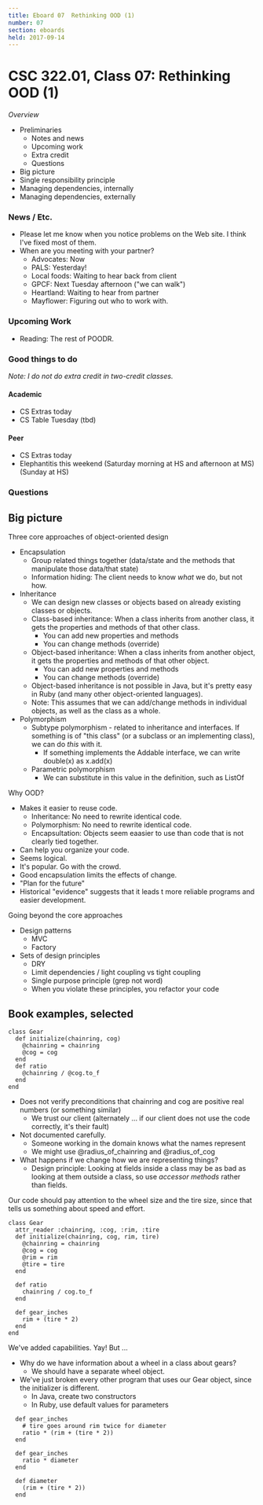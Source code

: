 ```yaml
---
title: Eboard 07  Rethinking OOD (1)
number: 07
section: eboards
held: 2017-09-14
---
```

CSC 322.01, Class 07:  Rethinking OOD (1)
=========================================

_Overview_

* Preliminaries
    * Notes and news
    * Upcoming work
    * Extra credit
    * Questions
* Big picture
* Single responsibility principle
* Managing dependencies, internally
* Managing dependencies, externally

### News / Etc.

* Please let me know when you notice problems on the Web site.  I think 
  I've fixed most of them.
* When are you meeting with your partner?
    * Advocates: Now
    * PALS: Yesterday!
    * Local foods: Waiting to hear back from client
    * GPCF: Next Tuesday afternoon ("we can walk")
    * Heartland: Waiting to hear from partner
    * Mayflower: Figuring out who to work with.

### Upcoming Work

* Reading: The rest of POODR.

### Good things to do

_Note: I do not do extra credit in two-credit classes._

#### Academic

* CS Extras today
* CS Table Tuesday (tbd)

#### Peer

* CS Extras today
* Elephantitis this weekend (Saturday morning at HS and afternoon at MS)
  (Sunday at HS)

### Questions

Big picture
-----------

Three core approaches of object-oriented design

* Encapsulation
    * Group related things together (data/state and the methods that
      manipulate those data/that state)
    * Information hiding: The client needs to know *what* we do, but
      not how.
* Inheritance
    * We can design new classes or objects based on already existing
      classes or objects.
    * Class-based inheritance: When a class inherits from another class,
      it gets the properties and methods of that other class.
        * You can add new properties and methods
        * You can change methods (override)
    * Object-based inheritance: When a class inherits from another object,
      it gets the properties and methods of that other object.
        * You can add new properties and methods
        * You can change methods (override)
    * Object-based inheritance is not possible in Java, but it's pretty
      easy in Ruby (and many other object-oriented languages).
    * Note: This assumes that we can add/change methods in individual
      objects, as well as the class as a whole.
* Polymorphism
    * Subtype polymorphism - related to inheritance and interfaces.
      If something is of "this class" (or a subclass or an implementing
      class), we can do *this* with it.
        * If something implements the Addable interface, we can
          write double(x) as x.add(x)
    * Parametric polymorphism
       * We can substitute in this value in the definition, such as
         ListOf<Stuff>

Why OOD?

* Makes it easier to reuse code.
    * Inheritance: No need to rewrite identical code.
    * Polymorphism: No need to rewrite identical code.
    * Encapsultation: Objects seem eaasier to use than code that is
      not clearly tied together.
* Can help you organize your code.
* Seems logical.
* It's popular.  Go with the crowd.
* Good encapsulation limits the effects of change.
* "Plan for the future"
* Historical "evidence" suggests that it leads t more reliable programs
  and easier development.

Going beyond the core approaches

* Design patterns
    * MVC
    * Factory
* Sets of design principles
    * DRY
    * Limit dependencies / light coupling vs tight coupling
    * Single purpose principle (grep not word)
    * When you violate these principles, you refactor your code

Book examples, selected
-----------------------

```
class Gear
  def initialize(chainring, cog)
    @chainring = chainring
    @cog = cog 
  end
  def ratio
    @chainring / @cog.to_f
  end 
end
```

* Does not verify preconditions that chainring and cog are positive
  real numbers (or something similar)
    * We trust our client (alternately ... if our client does not
      use the code correctly, it's their fault)
* Not documented carefully.
    * Someone working in the domain knows what the names represent
    * We might use @radius_of_chainring and @radius_of_cog
* What happens if we change how we are representing things?
    * Design principle: Looking at fields inside a class may be as bad
      as looking at them outside a class, so use *accessor methods* rather
      than fields.

Our code should pay attention to the wheel size and the tire size,
since that tells us something about speed and effort.

```
class Gear
  attr_reader :chainring, :cog, :rim, :tire
  def initialize(chainring, cog, rim, tire)
    @chainring = chainring
    @cog = cog
    @rim = rim
    @tire = tire
  end

  def ratio
    chainring / cog.to_f
  end

  def gear_inches
    rim + (tire * 2) 
  end
end
```

We've added capabilities.  Yay!  But ...

* Why do we have information about a wheel in a class about gears?
    * We should have a separate wheel object.
* We've just broken every other program that uses our Gear object, since
  the initializer is different.
    * In Java, create two constructors
    * In Ruby, use default values for parameters

```
  def gear_inches
    # tire goes around rim twice for diameter
    ratio * (rim + (tire * 2))
  end
```

```
  def gear_inches
    ratio * diameter
  end
  
  def diameter
    (rim + (tire * 2))
  end
```
